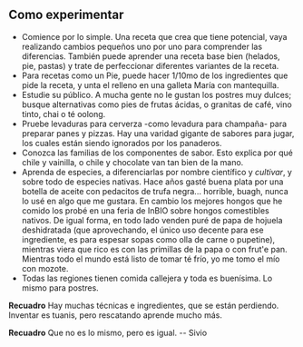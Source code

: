 ## Como experimentar

- Comience por lo simple. Una receta que crea que tiene potencial, vaya realizando cambios pequeños uno por uno para comprender las diferencias. También puede aprender una receta base bien (helados, pie, pastas) y trate de perfeccionar diferentes variantes de la receta.
- Para recetas como un Pie, puede hacer 1/10mo de los ingredientes que pide la receta, y unta el relleno en una galleta María con mantequilla.
- Estudie su público. A mucha gente no le gustan los postres muy dulces; busque alternativas como pies de frutas ácidas, o granitas de café, vino tinto, chai o té oolong.
- Pruebe levaduras para cerverza -como levadura para champaña- para preparar panes y pizzas. Hay una varidad gigante de sabores para jugar, los cuales están siendo ignorados por los panaderos.
- Conozca las familias de los componentes de sabor. Esto explica por qué chile y vainilla, o chile y chocolate van tan bien de la mano.
- Aprenda de especies, a diferenciarlas por nombre científico y *cultivar*, y sobre todo de especies nativas. Hace años gasté buena plata por una botella de aceite con pedacitos de trufa negra... horrible, buagh, nunca lo usé en algo que me gustara. En cambio los mejores hongos que he comido los probé en una feria de InBIO sobre hongos comestibles nativos. De igual forma, en todo lado venden puré de papa de hojuela deshidratada (que aprovechando, el único uso decente para ese ingrediente, es para espesar sopas como olla de carne o pupetine), mientras viera que rico es con las primillas de la papa o con frut'e pan. Mientras todo el mundo está listo de tomar té frío, yo me tomo el mío con mozote.
- Todas las regiones tienen comida callejera y toda es buenísima. Lo mismo para postres.

**Recuadro** Hay muchas técnicas e ingredientes, que se están perdiendo. Inventar es tuanis, pero rescatando aprende mucho más.

**Recuadro** Que no es lo mismo, pero es igual. -- Sivio
